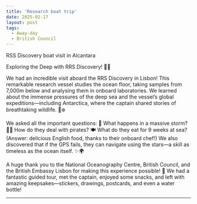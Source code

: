 ```yaml
---
title: 'Research boat trip'
date: 2025-02-17
layout: post
tags:
  - Away-day
  - British Council
---
```


RSS Discovery boat visit in Alcantara

Exploring the Deep with RRS Discovery! 🌊🔬

We had an incredible visit aboard the RRS Discovery in Lisbon! This remarkable research vessel studies the ocean floor, taking samples from 7,000m below and analysing them in onboard laboratories. We learned about the immense pressures of the deep sea and the vessel’s global expeditions—including Antarctica, where the captain shared stories of breathtaking wildlife. 🐧❄️

We asked all the important questions:
🌊 What happens in a massive storm?
🏴‍☠️ How do they deal with pirates?
🍽️ What do they eat for 9 weeks at sea? (Answer: delicious English food, thanks to their onboard chef!)
We also discovered that if the GPS fails, they can navigate using the stars—a skill as timeless as the ocean itself. ✨🌍

A huge thank you to the National Oceanography Centre, British Council, and the British Embassy Lisbon for making this experience possible! 🙌 We had a fantastic guided tour, met the captain, enjoyed some snacks, and left with amazing keepsakes—stickers, drawings, postcards, and even a water bottle!

---
